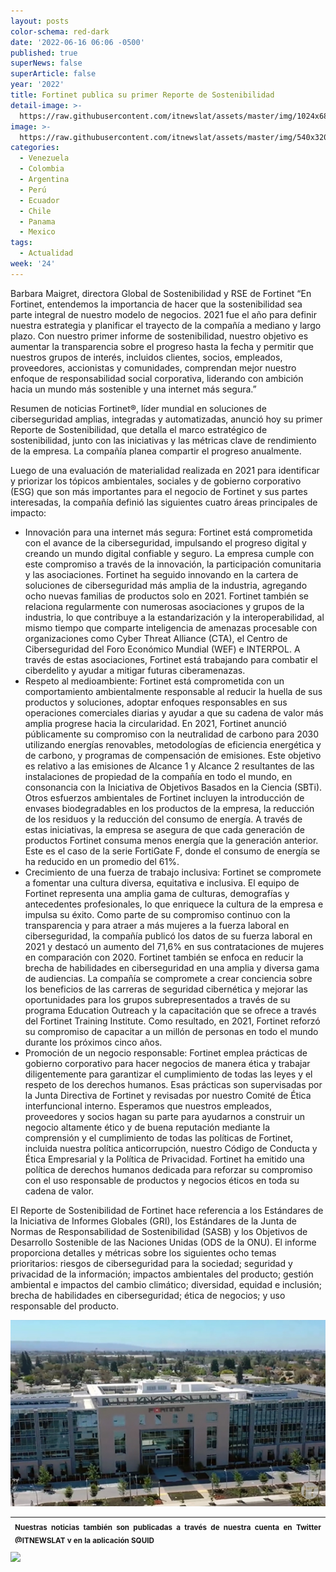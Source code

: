 ```yaml
---
layout: posts
color-schema: red-dark
date: '2022-06-16 06:06 -0500'
published: true
superNews: false
superArticle: false
year: '2022'
title: Fortinet publica su primer Reporte de Sostenibilidad
detail-image: >-
  https://raw.githubusercontent.com/itnewslat/assets/master/img/1024x680/Fortinet-Sede-g.jpg
image: >-
  https://raw.githubusercontent.com/itnewslat/assets/master/img/540x320/Fortinet-Sede-p.jpg
categories:
  - Venezuela
  - Colombia
  - Argentina
  - Perú
  - Ecuador
  - Chile
  - Panama
  - Mexico
tags:
  - Actualidad
week: '24'
---
```

Barbara Maigret, directora Global de Sostenibilidad y RSE de Fortinet
“En Fortinet, entendemos la importancia de hacer que la sostenibilidad sea parte integral de nuestro modelo de negocios. 2021 fue el año para definir nuestra estrategia y planificar el trayecto de la compañía a mediano y largo plazo. Con nuestro primer informe de sostenibilidad, nuestro objetivo es aumentar la transparencia sobre el progreso hasta la fecha y permitir que nuestros grupos de interés, incluidos clientes, socios, empleados, proveedores, accionistas y comunidades, comprendan mejor nuestro enfoque de responsabilidad social corporativa, liderando con ambición hacia un mundo más sostenible y una internet más segura.”
 
Resumen de noticias
Fortinet®, líder mundial en soluciones de ciberseguridad amplias, integradas y automatizadas, anunció hoy su primer Reporte de Sostenibilidad, que detalla el marco estratégico de sostenibilidad, junto con las iniciativas y las métricas clave de rendimiento de la empresa. La compañía planea compartir el progreso anualmente.
 
Luego de una evaluación de materialidad realizada en 2021 para identificar y priorizar los tópicos ambientales, sociales y de gobierno corporativo (ESG) que son más importantes para el negocio de Fortinet y sus partes interesadas, la compañía definió las siguientes cuatro áreas principales de impacto:
 
- Innovación para una internet más segura: Fortinet está comprometida con el avance de la ciberseguridad, impulsando el progreso digital y creando un mundo digital confiable y seguro. La empresa cumple con este compromiso a través de la innovación, la participación comunitaria y las asociaciones. Fortinet ha seguido innovando en la cartera de soluciones de ciberseguridad más amplia de la industria, agregando ocho nuevas familias de productos solo en 2021. Fortinet también se relaciona regularmente con numerosas asociaciones y grupos de la industria, lo que contribuye a la estandarización y la interoperabilidad, al mismo tiempo que comparte inteligencia de amenazas procesable con organizaciones como Cyber Threat Alliance (CTA), el Centro de Ciberseguridad del Foro Económico Mundial (WEF) e INTERPOL. A través de estas asociaciones, Fortinet está trabajando para combatir el ciberdelito y ayudar a mitigar futuras ciberamenazas.
- Respeto al medioambiente: Fortinet está comprometida con un comportamiento ambientalmente responsable al reducir la huella de sus productos y soluciones, adoptar enfoques responsables en sus operaciones comerciales diarias y ayudar a que su cadena de valor más amplia progrese hacia la circularidad. En 2021, Fortinet anunció públicamente su compromiso con la neutralidad de carbono para 2030 utilizando energías renovables, metodologías de eficiencia energética y de carbono, y programas de compensación de emisiones. Este objetivo es relativo a las emisiones de Alcance 1 y Alcance 2 resultantes de las instalaciones de propiedad de la compañía en todo el mundo, en consonancia con la Iniciativa de Objetivos Basados en la Ciencia (SBTi). Otros esfuerzos ambientales de Fortinet incluyen la introducción de envases biodegradables en los productos de la empresa, la reducción de los residuos y la reducción del consumo de energía. A través de estas iniciativas, la empresa se asegura de que cada generación de productos Fortinet consuma menos energía que la generación anterior. Este es el caso de la serie FortiGate F, donde el consumo de energía se ha reducido en un promedio del 61%.
- Crecimiento de una fuerza de trabajo inclusiva: Fortinet se compromete a fomentar una cultura diversa, equitativa e inclusiva. El equipo de Fortinet representa una amplia gama de culturas, demografías y antecedentes profesionales, lo que enriquece la cultura de la empresa e impulsa su éxito. Como parte de su compromiso continuo con la transparencia y para atraer a más mujeres a la fuerza laboral en ciberseguridad, la compañía publicó los datos de su fuerza laboral en 2021 y destacó un aumento del 71,6% en sus contrataciones de mujeres en comparación con 2020. Fortinet también se enfoca en reducir la brecha de habilidades en ciberseguridad en una amplia y diversa gama de audiencias. La compañía se compromete a crear conciencia sobre los beneficios de las carreras de seguridad cibernética y mejorar las oportunidades para los grupos subrepresentados a través de su programa Education Outreach y la capacitación que se ofrece a través del Fortinet Training Institute. Como resultado, en 2021, Fortinet reforzó su compromiso de capacitar a un millón de personas en todo el mundo durante los próximos cinco años.
- Promoción de un negocio responsable: Fortinet emplea prácticas de gobierno corporativo para hacer negocios de manera ética y trabajar diligentemente para garantizar el cumplimiento de todas las leyes y el respeto de los derechos humanos. Esas prácticas son supervisadas por la Junta Directiva de Fortinet y revisadas por nuestro Comité de Ética interfuncional interno. Esperamos que nuestros empleados, proveedores y socios hagan su parte para ayudarnos a construir un negocio altamente ético y de buena reputación mediante la comprensión y el cumplimiento de todas las políticas de Fortinet, incluida nuestra política anticorrupción, nuestro Código de Conducta y Ética Empresarial y la Política de Privacidad. Fortinet ha emitido una política de derechos humanos dedicada para reforzar su compromiso con el uso responsable de productos y negocios éticos en toda su cadena de valor.
 
El Reporte de Sostenibilidad de Fortinet hace referencia a los Estándares de la Iniciativa de Informes Globales (GRI), los Estándares de la Junta de Normas de Responsabilidad de Sostenibilidad (SASB) y los Objetivos de Desarrollo Sostenible de las Naciones Unidas (ODS de la ONU). El informe proporciona detalles y métricas sobre los siguientes ocho temas prioritarios: riesgos de ciberseguridad para la sociedad; seguridad y privacidad de la información; impactos ambientales del producto; gestión ambiental e impactos del cambio climático; diversidad, equidad e inclusión; brecha de habilidades en ciberseguridad; ética de negocios; y uso responsable del producto.

![](https://raw.githubusercontent.com/itnewslat/assets/master/img/540x320/Fortinet-Sede-p.jpg)

<table style="height: 42px;" width="569">
<tbody>
<tr>
<td style="text-align: justify;"><sub><strong>Nuestras noticias también son publicadas a través de nuestra cuenta en Twitter <a href="https://twitter.com/itnewslat?lang=es">@ITNEWSLAT</a> y en la aplicación <a href="https://squidapp.co/en/">SQUID</a></strong></sub></td>
</tr>
</tbody>
</table>

<img src="https://tracker.metricool.com/c3po.jpg?hash=56f88a41e39ab42c063cc51676587a04"/>